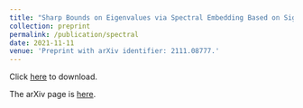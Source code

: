 ```yaml
---
title: "Sharp Bounds on Eigenvalues via Spectral Embedding Based on Signless Laplacians"
collection: preprint
permalink: /publication/spectral
date: 2021-11-11
venue: 'Preprint with arXiv identifier: 2111.08777.'
---
```


Click [here](http://zf-wei.github.io/files/Spectral.pdf) to download.

The arXiv page is [here](https://arxiv.org/abs/2111.08777).
